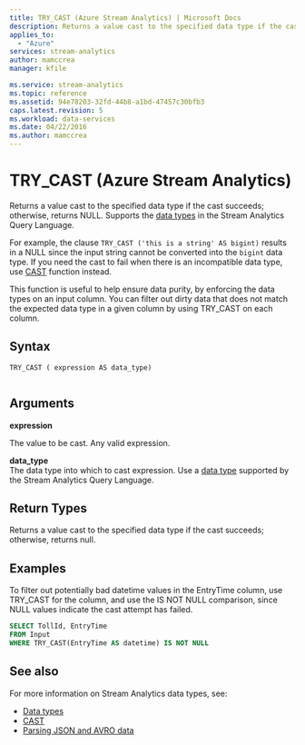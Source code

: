 ```yaml
---
title: TRY_CAST (Azure Stream Analytics) | Microsoft Docs
description: Returns a value cast to the specified data type if the cast succeeds; otherwise, returns null.
applies_to: 
  - "Azure"
services: stream-analytics
author: mamccrea
manager: kfile

ms.service: stream-analytics
ms.topic: reference
ms.assetid: 94e78203-32fd-44b8-a1bd-47457c30bfb3
caps.latest.revision: 5
ms.workload: data-services
ms.date: 04/22/2016
ms.author: mamccrea
---
```

# TRY_CAST (Azure Stream Analytics)
Returns a value cast to the specified data type if the cast succeeds; otherwise, returns NULL. Supports the [data types](data-types-azure-stream-analytics.md) in the Stream Analytics Query Language.

For example, the clause `TRY_CAST ('this is a string' AS bigint)` results in a NULL since the input string cannot be converted into the `bigint` data type. If you need the cast to fail when there is an incompatible data type, use [CAST](cast-azure-stream-analytics.md) function instead.

This function is useful to help ensure data purity, by enforcing the data types on an input column. You can filter out dirty data that does not match the expected data type in a given column by using TRY_CAST on each column. 

 ## Syntax  
  
```  
TRY_CAST ( expression AS data_type)  
  
```  
  
## Arguments  
 **expression**  
  
 The value to be cast. Any valid expression.  
  
 **data_type**  
 The data type into which to cast expression. Use a [data type](data-types-azure-stream-analytics.md) supported by the Stream Analytics Query Language.  
  
## Return Types  
 Returns a value cast to the specified data type if the cast succeeds; otherwise, returns null.  
  
## Examples  
To filter out potentially bad datetime values in the EntryTime column, use TRY_CAST for the column, and use the IS NOT NULL comparison, since NULL values indicate the cast attempt has failed.

```SQL  
SELECT TollId, EntryTime   
FROM Input  
WHERE TRY_CAST(EntryTime AS datetime) IS NOT NULL  
```  
  
## See also
For more information on Stream Analytics data types, see:
- [Data types](data-types-azure-stream-analytics.md)
- [CAST](cast-azure-stream-analytics.md)
- [Parsing JSON and AVRO data](http://docs.microsoft.com/azure/stream-analytics/stream-analytics-parsing-json)
